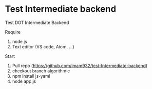 # Test Intermediate backend
Test DOT Intermediate Backend

Require
1. node.js
2. Text editor (VS code, Atom, ...)

Start
1. Pull repo (https://github.com/imam932/test-Intermediate-backend)
2. checkout branch algorithmic
3. npm install js-yaml
4. node app.js